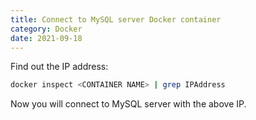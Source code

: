 ```yaml
---
title: Connect to MySQL server Docker container
category: Docker
date: 2021-09-18
---
```


Find out the IP address:

```bash
docker inspect <CONTAINER NAME> | grep IPAddress
```

Now you will connect to MySQL server with the above IP.
